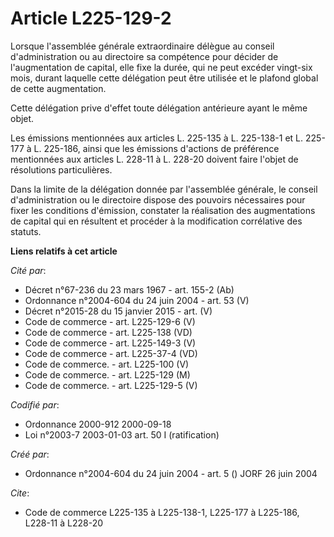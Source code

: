 # Article L225-129-2

Lorsque l'assemblée générale extraordinaire délègue au conseil d'administration ou au directoire sa compétence pour décider
de l'augmentation de capital, elle fixe la durée, qui ne peut excéder vingt-six mois, durant laquelle cette délégation peut
être utilisée et le plafond global de cette augmentation.

Cette délégation prive d'effet toute délégation antérieure ayant le même objet.

Les émissions mentionnées aux articles L. 225-135 à L. 225-138-1 et L. 225-177 à L. 225-186, ainsi que les émissions
d'actions de préférence mentionnées aux articles L. 228-11 à L. 228-20 doivent faire l'objet de résolutions particulières.

Dans la limite de la délégation donnée par l'assemblée générale, le conseil d'administration ou le directoire dispose des
pouvoirs nécessaires pour fixer les conditions d'émission, constater la réalisation des augmentations de capital qui en
résultent et procéder à la modification corrélative des statuts.

**Liens relatifs à cet article**

_Cité par_:

  - Décret n°67-236 du 23 mars 1967 - art. 155-2 (Ab)
  - Ordonnance n°2004-604 du 24 juin 2004 - art. 53 (V)
  - Décret n°2015-28 du 15 janvier 2015 - art. (V)
  - Code de commerce - art. L225-129-6 (V)
  - Code de commerce - art. L225-138 (VD)
  - Code de commerce - art. L225-149-3 (V)
  - Code de commerce - art. L225-37-4 (VD)
  - Code de commerce. - art. L225-100 (V)
  - Code de commerce. - art. L225-129 (M)
  - Code de commerce. - art. L225-129-5 (V)

_Codifié par_:

  - Ordonnance 2000-912 2000-09-18
  - Loi n°2003-7 2003-01-03 art. 50 I (ratification)

_Créé par_:

  - Ordonnance n°2004-604 du 24 juin 2004 - art. 5 () JORF 26 juin 2004

_Cite_:

  - Code de commerce L225-135 à L225-138-1, L225-177 à L225-186, L228-11 à L228-20
